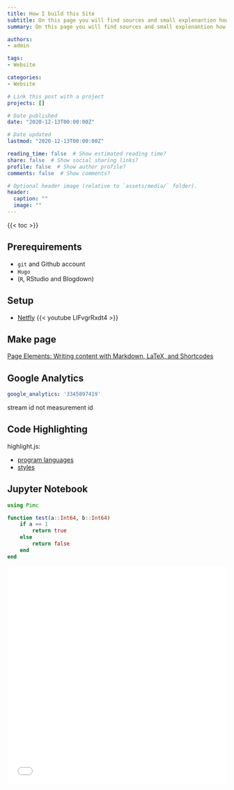 ```yaml
---
title: How I build this Site
subtitle: On this page you will find sources and small explenantion how I made this site.
summary: On this page you will find sources and small explenantion how I made this site.

authors:
- admin

tags:
- Website

categories:
- Website

# Link this post with a project
projects: []

# Date published
date: "2020-12-13T00:00:00Z"

# Date updated
lastmod: "2020-12-13T00:00:00Z"

reading_time: false  # Show estimated reading time?
share: false  # Show social sharing links?
profile: false  # Show author profile?
comments: false  # Show comments?

# Optional header image (relative to `assets/media/` folder).
header:
  caption: ""
  image: ""
---
```


{{< toc >}}

## Prerequirements

* `git` and Github account
* `Hugo`
* (`R`, RStudio and Blogdown)

## Setup

* [Netfly](https://www.netlify.com/)
{{< youtube LIFvgrRxdt4 >}}

## Make page

[Page Elements: Writing content with Markdown, LaTeX, and Shortcodes](https://wowchemy.com/docs/content/writing-markdown-latex/)

## Google Analytics

```YAML
google_analytics: '3345897419'
```

stream id not measurement id

## Code Highlighting

highlight.js:

* [program languages](https://cdnjs.com/libraries/highlight.js)
* [styles](https://highlightjs.org/static/demo/)

## Jupyter Notebook

```julia
using Pimc

function test(a::Int64, b::Int64)
    if a == 1
        return true
    else
        return false
    end
end
```

 <iframe
       src="./JupyterColorstyle.html"
       width="100%"
       height="500px"
       style="border:none;">
 </iframe>

